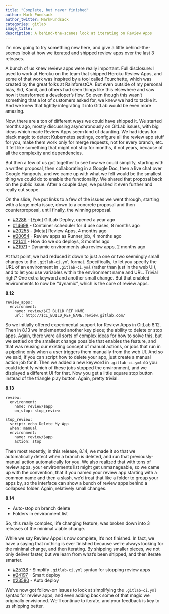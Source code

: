 ```yaml
---
title: "Complete, but never finished"
author: Mark Pundsack
author_twitter: MarkPundsack
categories: gitlab
image_title: 
description: A behind-the-scenes look at iterating on Review Apps
---
```

I’m now going to try something new here, and give a little behind-the-scenes look at how we iterated and shipped review apps over the last 3 releases.

A bunch of us knew review apps were really important. Full disclosure: I used to work at Heroku on the team that shipped Heroku Review Apps, and some of that work was inspired by a tool called Fourchette, which was created by the great folks at RainforestQA. But even outside of my personal bias, Sid, Kamil, and others had seen things like this elsewhere and saw how it transformed a developer’s flow. So even though this wasn’t something that a lot of customers asked for, we knew we had to tackle it. And we knew that tightly integrating it into GitLab would be even more amazing.

Now, there are a ton of different ways we could have shipped it. We started months ago, mostly discussing asynchronously on GitLab issues, with big ideas which made Review Apps seem kind of daunting. We had ideas for black magic to detect Kubernetes settings, configure all the review app stuff for you, make them work only for merge requests, not for every branch, etc. It felt like something that might not ship for months, if not years, because of all the complexity and dependencies.

But then a few of us got together to see how we could simplify, starting with a written proposal, then collaborating in a Google Doc, then a live chat over Google Hangouts, and we came up with what we felt would be the smallest thing we could do to enable the functionality. We shared that proposal back on the public issue. After a couple days, we pushed it even further and really cut scope.

On the slide, I’ve put links to a few of the issues we went through, starting with a large meta issue, down to a concrete proposal and then counterproposal, until finally, the winning proposal.

* [#3286](https://gitlab.com/gitlab-org/gitlab-ce/issues/3286) - [Epic] GitLab Deploy, opened a year ago
* [#14698](https://gitlab.com/gitlab-org/gitlab-ce/issues/14698) - Container scheduler for 4 use cases, 8 months ago
* [#20255](https://gitlab.com/gitlab-org/gitlab-ce/issues/20255) - [Meta] Review Apps, 4 months ago
* [#20054](https://gitlab.com/gitlab-org/gitlab-ce/issues/20054) - Review apps as Runner job, 4 months ago
* [#21411](https://gitlab.com/gitlab-org/gitlab-ce/issues/21411) - How do we do deploys, 3 months ago
* [#21971](https://gitlab.com/gitlab-org/gitlab-ce/issues/21971) - Dynamic environments aka review apps, 2 months ago

At that point, we had reduced it down to just a one or two seemingly small changes to the `.gitlab-ci.yml` format. Specifically, to let you specify the URL of an environment in `.gitlab-ci.yml` (rather than just in the web UI), and to let you use variables within the environment name and URL. Trivial right? One extra keyword and another small change. But that enabled environments to now be “dynamic”, which is the core of review apps.

**8.12**

```
review_apps:
  environment:
    name: review/$CI_BUILD_REF_NAME
    url: http://$CI_BUILD_REF_NAME.review.gitlab.com/
```

So we initially offered experimental support for Review Apps in GitLab 8.12. Then in 8.13 we implemented another key piece; the ability to delete or stop apps. Again, there were all sorts of complex ideas for how to solve this, but we settled on the smallest change possible that enables the feature, and that was reusing our existing concept of manual actions, or jobs that run in a pipeline only when a user triggers them manually from the web UI. And so we said, if you can script how to delete your app, just create a manual action job for it. Then we added a new keyword in `.gitlab-ci.yml` so you could identify which of these jobs stopped the environment, and we displayed a different UI for that. Now you get a little square stop button instead of the triangle play button. Again, pretty trivial.

**8.13**

```
review:
  environment:
    name: review/$app
    on_stop: stop_review

stop_review:
  script: echo Delete My App
  when: manual
  environment:
    name: review/$app
    action: stop
```

Then most recently, in this release, 8.14, we made it so that we automatically detect when a branch is deleted, and run that previously-manual action automatically for you. We also realized that with tons of review apps, your environments list might get unmanageable, so we came up with the convention, that if you named your review app starting with a common name and then a slash, we’d treat that like a folder to group your apps  by, so the interface can show a bunch of review apps behind a collapsed folder. Again, relatively small changes.

**8.14**

* Auto-stop on branch delete
* Folders in environment list

So, this really complex, life changing feature, was broken down into 3 releases of the minimal viable change.

While we say Review Apps is now complete, it’s not finished. In fact, we have a saying that nothing is ever finished because we’re always looking for the minimal change, and then iterating. By shipping smaller pieces, we not only deliver faster, but we learn from what’s been shipped, and then iterate smarter.

* [#25138](https://gitlab.com/gitlab-org/gitlab-ce/issues/25138) - Simplify `.gitlab-ci.yml` syntax for stopping review apps
* [#24197](https://gitlab.com/gitlab-org/gitlab-ce/issues/24197) - Smart deploy
* [#23580](https://gitlab.com/gitlab-org/gitlab-ce/issues/23580) - Auto deploy

We’ve now got follow-on issues to look at simplifying the `.gitlab-ci.yml` syntax for review apps, and even adding back some of that magic we originally envisioned. We’ll continue to iterate, and your feedback is key to us shipping better.

